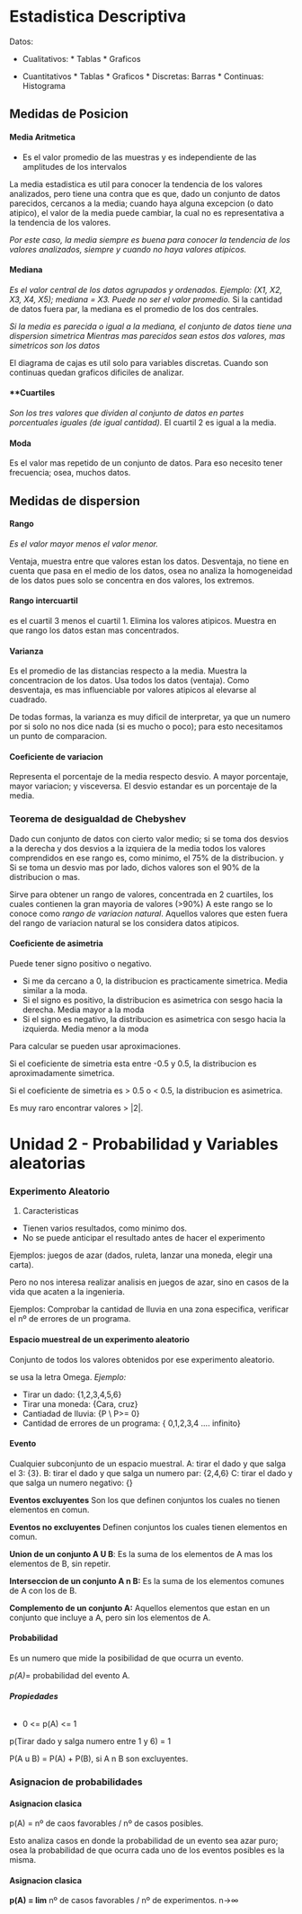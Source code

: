 # **Estadistica Descriptiva**

Datos: 

* Cualitativos: * Tablas
		* Graficos

* Cuantitativos * Tablas
		* Graficos
			* Discretas: Barras
			* Continuas: Histograma

## **Medidas de Posicion**

#### **Media Aritmetica**
	
* Es el valor promedio de las muestras  y es independiente de las amplitudes de los intervalos

La media estadistica es util para conocer la tendencia de los valores analizados, pero tiene una contra
que es que, dado un conjunto de datos parecidos, cercanos a la media; cuando haya alguna excepcion (o dato atipico), el
valor de la media puede cambiar, la cual no es representativa a la tendencia de los valores.

*Por este caso, la media siempre es buena para conocer la tendencia de los valores analizados, siempre y cuando
no haya valores atipicos.*

#### **Mediana**

*Es el valor central de los datos agrupados y ordenados. Ejemplo: (X1, X2, X3, X4, X5); mediana = X3. Puede no ser el valor promedio.*
Si la cantidad de datos fuera par, la mediana es el promedio de los dos centrales.

*Si la media es parecida o igual a la mediana, el conjunto de datos tiene una dispersion simetrica*
*Mientras mas parecidos sean estos dos valores, mas simetricos son los datos*

El diagrama de cajas es util solo para variables discretas. Cuando son continuas quedan graficos dificiles de analizar.

#### **Cuartiles

*Son los tres valores que dividen al conjunto de datos en partes porcentuales iguales (de igual cantidad).*
El cuartil 2 es igual a la media.

#### **Moda**
Es el valor mas repetido de un conjunto de datos. Para eso necesito tener frecuencia; osea, muchos datos.


## Medidas de dispersion

#### **Rango** 

*Es el valor mayor menos el valor menor.*

Ventaja, muestra entre que valores estan los datos. Desventaja, no tiene en cuenta que pasa en el medio de los datos,
osea no analiza la homogeneidad de los datos pues solo se concentra en dos valores, los extremos.

#### **Rango intercuartil**
es el cuartil 3 menos el cuartil 1. Elimina los valores atipicos. Muestra en que rango los datos estan mas concentrados.

#### **Varianza**

Es el promedio de las distancias respecto a la media. Muestra la concentracion de los datos. 
Usa todos los datos (ventaja). Como desventaja, es mas influenciable por valores atipicos al elevarse al cuadrado.

De todas formas, la varianza es muy dificil de interpretar, ya que un numero por si solo no nos dice nada (si es
mucho o poco); para esto necesitamos un punto de comparacion.

#### **Coeficiente de variacion**

Representa el porcentaje de la media respecto desvio. A mayor porcentaje, mayor variacion; y visceversa.
El desvio estandar es un porcentaje de la media. 

### **Teorema de desigualdad de Chebyshev**

Dado cun conjunto de datos con cierto valor medio; si se toma dos desvios a la derecha y dos desvios a la izquiera de la media
todos los valores comprendidos en ese rango es, como minimo, el 75% de la distribucion. y Si se toma un desvio mas por
lado, dichos valores son el 90% de la distribucion o mas.

Sirve para obtener un rango de valores, concentrada en 2 cuartiles, los cuales contienen la gran mayoria de valores (>90%)
A este rango se lo conoce como *rango de variacion natural*. Aquellos valores que esten fuera del rango de variacion natural
se los considera datos atipicos.

#### **Coeficiente de asimetria** 
Puede tener signo positivo o negativo. 

* Si me da cercano a 0, la distribucion es practicamente simetrica. Media similar a la moda.
* Si el signo es positivo, la distribucion es asimetrica con sesgo hacia la derecha. Media mayor a la moda
* Si el signo es negativo, la distribucion es asimetrica con sesgo hacia la izquierda. Media menor a la moda

Para calcular se pueden usar aproximaciones.

Si el coeficiente de simetria esta entre -0.5 y 0.5, la distribucion es aproximadamente simetrica. 

Si el coeficiente de simetria es > 0.5 o < 0.5, la distribucion es asimetrica. 

Es muy raro encontrar valores > |2|. 

# 
#

# **Unidad 2 - Probabilidad y Variables aleatorias**

### **Experimento Aleatorio**

1) Caracteristicas
* Tienen varios resultados, como minimo dos. 
* No se puede anticipar el resultado antes de hacer el experimento

Ejemplos: juegos de azar (dados, ruleta, lanzar una moneda, elegir una carta).

Pero no nos interesa realizar analisis en juegos de azar, sino en casos de la vida que acaten a la ingenieria.

Ejemplos: Comprobar la cantidad de lluvia en una zona especifica, verificar el nº de errores de un programa.


#### **Espacio muestreal de un experimento aleatorio**

Conjunto de todos los valores obtenidos por ese experimento aleatorio.

se usa la letra Omega. *Ejemplo:* 
* Tirar un dado: {1,2,3,4,5,6}
* Tirar una moneda: {Cara, cruz}
* Cantiadad de lluvia: {P \ P>= 0}
* Cantidad de errores de un programa: { 0,1,2,3,4 .... infinito}

#### **Evento**

Cualquier subconjunto de un espacio muestral.
A: tirar el dado y que salga el 3: {3}.
B: tirar el dado y que salga un numero par: {2,4,6}
C: tirar el dado y que salga un numero negativo: {}


**Eventos excluyentes** Son los que definen conjuntos los cuales no tienen elementos en comun.

**Eventos no excluyentes** Definen conjuntos los cuales tienen elementos en comun.

**Union de un conjunto A U B**: Es la suma de los elementos de A mas los elementos de B, sin repetir.

**Interseccion de un conjunto A n B:** Es la suma de los elementos comunes de A con los de B.

**Complemento de un conjunto A:** Aquellos elementos que estan en un conjunto que incluye a A, pero sin los elementos de A.

#### **Probabilidad** 

Es un numero que mide la posibilidad de que ocurra un evento. 

*p(A)*= probabilidad del evento A.

###### **Propiedades**

* 0 <= p(A) <= 1

p(Tirar dado y salga numero entre 1 y 6) = 1

P(A u B) = P(A) + P(B), si A n B son excluyentes.

### **Asignacion de probabilidades**

#### **Asignacion clasica**

p(A) = nº de caos favorables / nº de casos posibles.

Esto analiza casos en donde la probabilidad de un evento sea azar puro; osea la probabilidad de que ocurra cada uno de los eventos
posibles es la misma.

#### **Asignacion clasica** 

**p(A) = lim**    nº de casos favorables / nº de experimentos.
         n->∞




